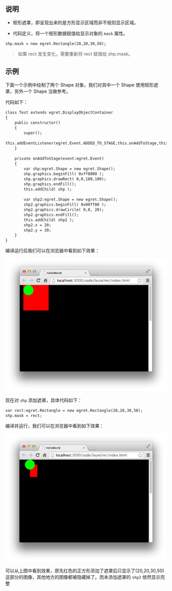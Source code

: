 
## 说明

* 矩形遮罩，即呈现出来的是方形显示区域而非不规则显示区域。

* 代码定义，将一个矩形数据赋值给显示对象的 `mask` 属性。

~~~
shp.mask = new egret.Rectangle(20,20,30,50); 
~~~

> 如果 rect 发生变化，需要重新将 rect 赋值给 shp.mask。

## 示例
下面一个示例中绘制了两个 Shape 对象，我们对其中一个 Shape 使用矩形遮罩，另外一个 Shape 当做参考。

代码如下：

~~~
class Test extends egret.DisplayObjectContainer
{
    public constructor()
    {
        super();
        this.addEventListener(egret.Event.ADDED_TO_STAGE,this.onAddToStage,this);
    }

    private onAddToStage(event:egret.Event)
    {
        var shp:egret.Shape = new egret.Shape();
        shp.graphics.beginFill( 0xff0000 );
        shp.graphics.drawRect( 0,0,100,100);
        shp.graphics.endFill();
        this.addChild( shp );

        var shp2:egret.Shape = new egret.Shape();
        shp2.graphics.beginFill( 0x00ff00 );
        shp2.graphics.drawCircle( 0,0, 20);
        shp2.graphics.endFill();
        this.addChild( shp2 );
        shp2.x = 20;
        shp2.y = 20;
    }
}
~~~

编译运行后我们可以在浏览器中看到如下效果：

![image](55653415102ac.png)

现在对 `shp` 添加遮罩，具体代码如下：

~~~
var rect:egret.Rectangle = new egret.Rectangle(20,20,30,50);  
shp.mask = rect;
~~~


编译并运行，我们可以在浏览器中看到如下效果：

![image](5565341511ede.png)

可以从上图中看到效果，原先红色的正方形添加了遮罩后只显示了(20,20,30,50)这部分的图像，其他地方的图像都被隐藏掉了。而未添加遮罩的 `shp2` 依然显示完整
